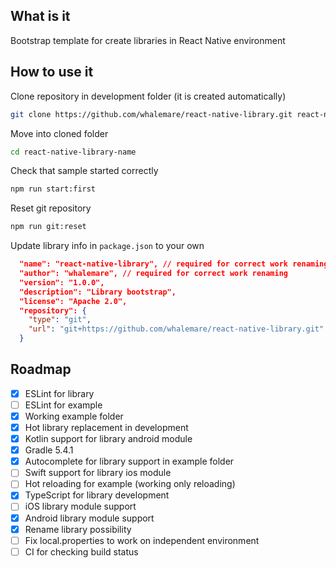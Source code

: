 What is it
----------

Bootstrap template for create libraries in React Native environment

How to use it
-------------

Clone repository in development folder (it is created automatically)
```bash
git clone https://github.com/whalemare/react-native-library.git react-native-library-name
```

Move into cloned folder
```bash
cd react-native-library-name
```

Check that sample started correctly
```bash
npm run start:first
```

Reset git repository
```bash
npm run git:reset
```

Update library info in `package.json` to your own
```json
  "name": "react-native-library", // required for correct work renaming
  "author": "whalemare", // required for correct work renaming
  "version": "1.0.0",
  "description": "Library bootstrap",
  "license": "Apache 2.0",
  "repository": {
    "type": "git",
    "url": "git+https://github.com/whalemare/react-native-library.git"
  }
```

Roadmap
--------

- [x] ESLint for library
- [ ] ESLint for example
- [x] Working example folder
- [x] Hot library replacement in development 
- [x] Kotlin support for library android module
- [x] Gradle 5.4.1
- [x] Autocomplete for library support in example folder
- [ ] Swift support for library ios module
- [ ] Hot reloading for example (working only reloading)
- [x] TypeScript for library development
- [ ] iOS library module support
- [x] Android library module support
- [x] Rename library possibility
- [ ] Fix local.properties to work on independent environment
- [ ] CI for checking build status